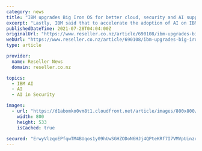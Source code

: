 ```yaml
---
category: news
title: "IBM upgrades Big Iron OS for better cloud, security and AI support"
excerpt: "Lastly, IBM said that to accelerate the adoption of AI on IBM Z, a client can deploy prebuilt container ... Customers can, for example, use machine-learning models on IBM z/OS through IBM Watson Machine Learning for z/OS (IBM WMLz) 2.3, which has been ..."
publishedDateTime: 2021-07-28T04:04:00Z
originalUrl: "https://www.reseller.co.nz/article/690108/ibm-upgrades-big-iron-os-better-cloud-security-ai-support/"
webUrl: "https://www.reseller.co.nz/article/690108/ibm-upgrades-big-iron-os-better-cloud-security-ai-support/"
type: article

provider:
  name: Reseller News
  domain: reseller.co.nz

topics:
  - IBM AI
  - AI
  - AI in Security

images:
  - url: "https://d1abomko0vm8t1.cloudfront.net/article/images/800x800/dimg/dreamstime_s_204810889.jpg"
    width: 800
    height: 533
    isCached: true

secured: "ErwyVlzqoEPfqwTM4BUqos1y09hUwSGHZODoN6HJj4QPteKRf7I7VMVpUinzqafv/4LRbpL2yygHW10JjZR2KYHWsUA3SNOXw+nTOPhmUp45xVTV/YpnQRWS7TFFEylwx6MxDs0xYj1DrTxjB/Fxv469SkCxCuINku2r3ZKr1SNozNsySsyRMBOeqOfhfypvbbI7EyKNQR+P4FeHNUnWLFHzrAMKY2IPZ8COalR52amtfOKMANz+L57Eh5zFZCarpFqBFzW5Jg/TkatpohgW7NzTIZ9+eiveTJ3K2/QMTo6DQqzWzlqygV1PKeoXXVuwGwboE4/vrWFHs1mTzULyg1+9ykeTg+nfxjxIgeLUyCA=;C48rt81hw8DLZm9Ly3F05g=="
---
```



